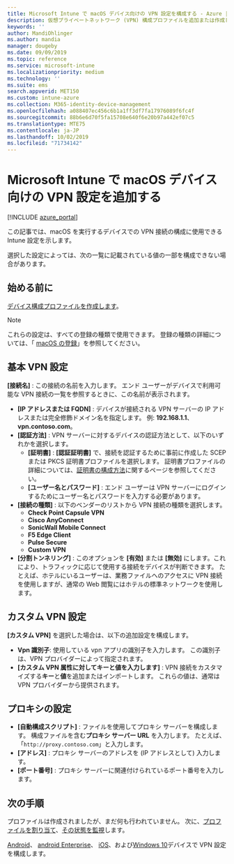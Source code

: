 ```yaml
---
title: Microsoft Intune で macOS デバイス向けの VPN 設定を構成する - Azure | Microsoft Docs
description: 仮想プライベートネットワーク (VPN) 構成プロファイルを追加または作成します。これには、接続の詳細、分割トンネリング、識別子を使用したカスタム VPN 設定、キーと値のペア、構成スクリプトを使用したプロキシ設定、IP または FQDN アドレス、の TCP ポートが含まれます。MacOS を実行しているデバイスで Microsoft Intune します。
keywords: ''
author: MandiOhlinger
ms.author: mandia
manager: dougeby
ms.date: 09/09/2019
ms.topic: reference
ms.service: microsoft-intune
ms.localizationpriority: medium
ms.technology: ''
ms.suite: ems
search.appverid: MET150
ms.custom: intune-azure
ms.collection: M365-identity-device-management
ms.openlocfilehash: a088407ec456c6b1a1ff3df7fa17976089f6fc4f
ms.sourcegitcommit: 88b6e6d70f5fa15708e640f6e20b97a442ef07c5
ms.translationtype: MTE75
ms.contentlocale: ja-JP
ms.lasthandoff: 10/02/2019
ms.locfileid: "71734142"
---
```

# <a name="add-vpn-settings-on-macos-devices-in-microsoft-intune"></a>Microsoft Intune で macOS デバイス向けの VPN 設定を追加する

[!INCLUDE [azure_portal](../includes/azure_portal.md)]

この記事では、macOS を実行するデバイスでの VPN 接続の構成に使用できる Intune 設定を示します。

選択した設定によっては、次の一覧に記載されている値の一部を構成できない場合があります。

## <a name="before-you-begin"></a>始める前に

[デバイス構成プロファイルを作成します](vpn-settings-configure.md)。

> [!NOTE]
> これらの設定は、すべての登録の種類で使用できます。 登録の種類の詳細については、「 [macOS の登録](../enrollment/macos-enroll.md)」を参照してください。

## <a name="base-vpn-settings"></a>基本 VPN 設定

**[接続名]** : この接続の名前を入力します。 エンド ユーザーがデバイスで利用可能な VPN 接続の一覧を参照するときに、この名前が表示されます。
- **[IP アドレスまたは FQDN]** : デバイスが接続される VPN サーバーの IP アドレスまたは完全修飾ドメイン名を指定します。 例: **192.168.1.1**、**vpn.contoso.com**。
- **[認証方法]** : VPN サーバーに対するデバイスの認証方法として、以下のいずれかを選択します。
  - **[証明書]** : **[認証証明書]** で、接続を認証するために事前に作成した SCEP または PKCS 証明書プロファイルを選択します。 証明書プロファイルの詳細については、[証明書の構成方法](../protect/certificates-configure.md)に関するページを参照してください。
  - **[ユーザー名とパスワード]** : エンド ユーザーは VPN サーバーにログインするためにユーザー名とパスワードを入力する必要があります。
- **[接続の種類]** : 以下のベンダーのリストから VPN 接続の種類を選択します。
  - **Check Point Capsule VPN**
  - **Cisco AnyConnect**
  - **SonicWall Mobile Connect**
  - **F5 Edge Client**
  - **Pulse Secure**
  - **Custom VPN**
- **[分割トンネリング]** : このオプションを **[有効]** または **[無効]** にします。これにより、トラフィックに応じて使用する接続をデバイスが判断できます。 たとえば、ホテルにいるユーザーは、業務ファイルへのアクセスに VPN 接続を使用しますが、通常の Web 閲覧にはホテルの標準ネットワークを使用します。

<!--- **Per-app VPN** - Select this option if you want to associate this VPN connection with an iOS or macOS app so that the connection will be opened when the app is run. You can associate the VPN profile with an app when you assign the software. For more information, see [How to assign and monitor apps](../apps/apps-deploy.md). --->

## <a name="custom-vpn-settings"></a>カスタム VPN 設定

**[カスタム VPN]** を選択した場合は、以下の追加設定を構成します。

- **Vpn 識別子**: 使用している vpn アプリの識別子を入力します。 この識別子は、VPN プロバイダーによって指定されます。
- **[カスタム VPN 属性に対してキーと値を入力します]** : VPN 接続をカスタマイズする**キー**と**値**を追加またはインポートします。 これらの値は、通常は VPN プロバイダーから提供されます。

## <a name="proxy-settings"></a>プロキシの設定

- **[自動構成スクリプト]** : ファイルを使用してプロキシ サーバーを構成します。 構成ファイルを含む**プロキシ サーバー URL** を入力します。 たとえば、「`http://proxy.contoso.com`」と入力します。
- **[アドレス]** : プロキシ サーバーのアドレスを (IP アドレスとして) 入力します。
- **[ポート番号]** : プロキシ サーバーに関連付けられているポート番号を入力します。

## <a name="next-steps"></a>次の手順

プロファイルは作成されましたが、まだ何も行われていません。 次に、[プロファイルを割り当て](device-profile-assign.md)、[その状態を監視](device-profile-monitor.md)します。

[Android](vpn-settings-android.md)、 [android Enterprise](vpn-settings-android-enterprise.md)、 [iOS](vpn-settings-ios.md)、および[Windows 10](vpn-settings-windows-10.md)デバイスで VPN 設定を構成します。

